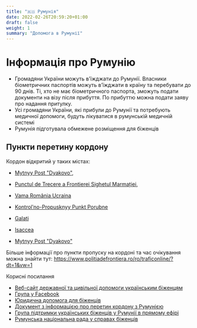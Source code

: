 ```yaml
---
title: "🇷🇴 Румунія"
date: 2022-02-26T20:59:20+01:00
draft: false
weight: 1
summary: "Допомога в Румунії"
---
```


# Інформація про Румунію

- Громадяни України можуть в'їжджати до Румунії. Власники біометричних паспортів можуть в’їжджати в країну та перебувати до 90 днів. Ті, хто не має біометричного паспорта, зможуть подати документи на візу після прибуття. По прибуттю можна подати заяву про надання притулку.
- Усі громадяни України, які прибули до Румунії та потребують медичної допомоги, будуть лікуватися в румунській медичній системі
- Румунія підготувала обмежене розміщення для біженців
## Пункти перетину кордону
Кордон відкритий у таких містах:
- [Mytnyy Post "Dyakovo"](https://www.google.de/maps/place/Mytnyy+Post+%22Dyakovo%22/@47.9239516,22.7373791,9.26z/data=!4m10!1m3!11m2!2smbLiLGCbT_KQsWMfr5SuGQ!3e3!3m5!1s0x47383d45ebe8aa51:0x5ae28dfde900177e!8m2!3d47.9991048!4d23.0022411!15sCgEqkgEXYm9yZGVyX2Nyb3NzaW5nX3N0YXRpb24), 
- [Punctul de Trecere a Frontierei Sighetul Marmației](https://www.google.de/maps/place/Punctul+de+Trecere+a+Frontierei+Sighetul+Marma%C8%9Biei/@47.9469483,23.2133547,9.26z/data=!4m10!1m3!11m2!2smbLiLGCbT_KQsWMfr5SuGQ!3e3!3m5!1s0x4737bb75bc343ae7:0xb6a5c500525756cc!8m2!3d47.9389198!4d23.8775946!15sCgEqkgEXYm9yZGVyX2Nyb3NzaW5nX3N0YXRpb24), 
- [Vama România Ucraina](https://www.google.de/maps/place/Vama+Rom%C3%A2nia+Ucraina/@47.8481265,25.0403075,9.84z/data=!4m10!1m3!11m2!2smbLiLGCbT_KQsWMfr5SuGQ!3e3!3m5!1s0x47343b127eb82a33:0xb1d9b8358a84cedc!8m2!3d47.9468208!4d25.6207606!15sCgEqkgEOY3VzdG9tc19vZmZpY2U)
- [Kontrolʹno-Propusknyy Punkt Porubne](https://www.google.de/maps/place/Kontrol%CA%B9no-Propusknyy+Punkt+Porubne/@47.8686928,25.8111997,9.84z/data=!4m10!1m3!11m2!2smbLiLGCbT_KQsWMfr5SuGQ!3e3!3m5!1s0x473469e66579dc39:0x30812987ddc90248!8m2!3d47.9887153!4d26.060037!15sCgEqkgEXYm9yZGVyX2Nyb3NzaW5nX3N0YXRpb24)
- [Galati ](https://www.google.de/maps/place/Gala%C8%9Bi,+Romania/@45.3714046,27.9565355,9.11z/data=!4m5!3m4!1s0x40b6dee589f2c4b5:0x53d7342f252d702b!8m2!3d45.4353208!4d28.0079945)
- [Isaccea](https://www.google.de/maps/place/Isaccea,+Romania/@45.2635533,28.4261041,13z/data=!3m1!4b1!4m5!3m4!1s0x40b738be9e2486ab:0xf9d15b7e474ab8d0!8m2!3d45.265423!4d28.4607273)

- [Mytnyy Post "Dyakovo"](https://www.google.com/maps/place/Mytnyy+Post+%22Dyakovo%22/@48.043285,22.9784721,10.95z/data=!4m9!1m2!2m1!1sborder+crossing+station!3m5!1s0x47383d45ebe8aa51:0x5ae28dfde900177e!8m2!3d47.9991048!4d23.0022411!15sChdib3JkZXIgY3Jvc3Npbmcgc3RhdGlvbpIBF2JvcmRlcl9jcm9zc2luZ19zdGF0aW9u)

Більше інформації про пункти пропуску на кордоні та час очікування можна знайти тут: https://www.politiadefrontiera.ro/ro/traficonline/?dt=1&vw=1

Корисні посилання
- [Веб-сайт державної та цивільної допомоги українським біженцям](https://refugees.ro/)
- [Група у Facebook](https://www.facebook.com/groups/alaturideucraina)
- [Юридична допомога для біженців](https://asylum.jrsromania.ro/)
- [Документ з інформацією про перетин кордону з Румунією](https://docs.google.com/document/d/1JppqxuAdnm8onLxv7Qdtyx6EqCj6-sqWvRrFPKItbYI/edit?fbclid=IwAR35KJwVFjzWmQryivCryivCryivSewLXWmQRXUXWLXWZMQUXWLXWLXWMQUXWLXWLXWLXWLXQRHQUHQUXUXLXU)
- [Група підтримки українських біженців у Румунії в прямому ефірі](https://www.facebook.com/groups/1330704040731625)
- [Румунська національна рада у справах біженців](https://diaspora-engagement.eu/org/the-romanian-national-council-for-refugees/?fbclid=IwAR3TEaHKNFzPGi0TPcHLbsJSnhZi-ZU8bk1Hsc91vN0a9Uq0pk2)